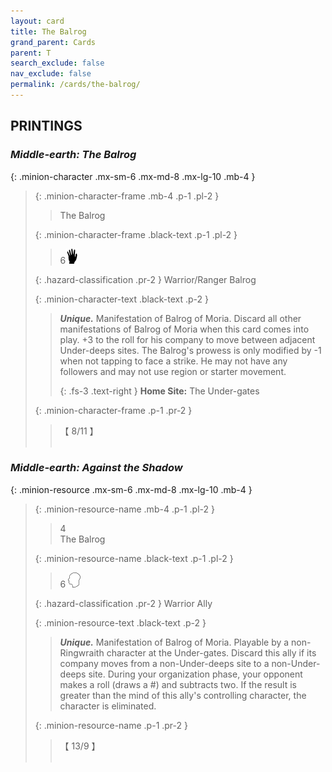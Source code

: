 ```yaml
---
layout: card
title: The Balrog
grand_parent: Cards
parent: T
search_exclude: false
nav_exclude: false
permalink: /cards/the-balrog/
---
```


## PRINTINGS


### _Middle-earth: The Balrog_

{: .minion-character .mx-sm-6 .mx-md-8 .mx-lg-10 .mb-4 }
> {: .minion-character-frame .mb-4 .p-1 .pl-2 }
> > <div class="hazard-mp"></div>
> > <div class="card-name">The Balrog</div>
>
> {: .minion-character-frame .black-text .p-1 .pl-2 }
> > 6![](/assets/images/di.svg)
>
> {: .hazard-classification .pr-2 }
> Warrior/Ranger Balrog
>
> {: .minion-character-text .black-text .p-2 }
> > _**Unique.**_ Manifestation of Balrog of Moria. Discard all other manifestations of Balrog of Moria when this card comes into play. +3 to the roll for his company to move between adjacent Under-deeps sites. The Balrog's prowess is only modified by -1 when not tapping to face a strike. He may not have any followers and may not use region or starter movement.   
> > 
> > {: .fs-3 .text-right } 
> > **Home Site:** The Under-gates  
>
> {: .minion-character-frame .p-1 .pr-2 }
> > <div class="card-shield">【 8/11 】</div>
> > <div class="card-corruption-white">&nbsp;</div>

### _Middle-earth: Against the Shadow_

{: .minion-resource .mx-sm-6 .mx-md-8 .mx-lg-10 .mb-4 }
> {: .minion-resource-name .mb-4 .p-1 .pl-2 }
> > <div class="hazard-mp">4</div>
> > <div class="card-name">The Balrog</div>
>
> {: .minion-resource-name .black-text .p-1 .pl-2 }
> > 6 ![](/assets/images/mind.svg)
>
> {: .hazard-classification .pr-2 }
> Warrior Ally
>
> {: .minion-resource-text .black-text .p-2 }
> > _**Unique.**_ Manifestation of Balrog of Moria. Playable by a non-Ringwraith character at the Under-gates. Discard this ally if its company moves from a non-Under-deeps site to a non-Under-deeps site. During your organization phase, your opponent makes a roll (draws a #) and subtracts two. If the result is greater than the mind of this ally's controlling character, the character is eliminated. 
> 
> {: .minion-resource-name .p-1 .pr-2 }
> > <div class="card-shield">【 13/9 】</div>
> > <div class="card-corruption-white">&nbsp;</div>

